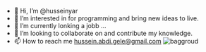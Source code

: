 - 👋 Hi, I’m @husseinyar
- 👀 I’m interested in for programming and bring new ideas to live.
- 🌱 I’m currently lonking a jobb ...
- 💞️ I’m looking to collaborate on and contribute my knowledge.
- 📫 How to reach me hussein.abdi.gele@gmail.com
![baggroud](https://user-images.githubusercontent.com/70640096/227061360-eb0df7c0-2bc1-4aa6-aaae-f7086d6b3706.PNG)

<!---
husseinyar/husseinyar is a ✨ special ✨ repository because its `README.md` (this file) appears on your GitHub profile.
You can click the Preview link to take a look at your changes.
--->
